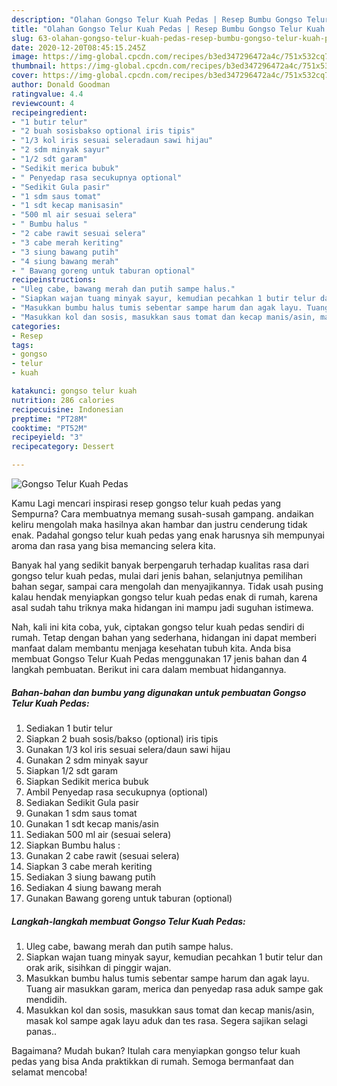 ```yaml
---
description: "Olahan Gongso Telur Kuah Pedas | Resep Bumbu Gongso Telur Kuah Pedas Yang Bisa Manjain Lidah"
title: "Olahan Gongso Telur Kuah Pedas | Resep Bumbu Gongso Telur Kuah Pedas Yang Bisa Manjain Lidah"
slug: 63-olahan-gongso-telur-kuah-pedas-resep-bumbu-gongso-telur-kuah-pedas-yang-bisa-manjain-lidah
date: 2020-12-20T08:45:15.245Z
image: https://img-global.cpcdn.com/recipes/b3ed347296472a4c/751x532cq70/gongso-telur-kuah-pedas-foto-resep-utama.jpg
thumbnail: https://img-global.cpcdn.com/recipes/b3ed347296472a4c/751x532cq70/gongso-telur-kuah-pedas-foto-resep-utama.jpg
cover: https://img-global.cpcdn.com/recipes/b3ed347296472a4c/751x532cq70/gongso-telur-kuah-pedas-foto-resep-utama.jpg
author: Donald Goodman
ratingvalue: 4.4
reviewcount: 4
recipeingredient:
- "1 butir telur"
- "2 buah sosisbakso optional iris tipis"
- "1/3 kol iris sesuai seleradaun sawi hijau"
- "2 sdm minyak sayur"
- "1/2 sdt garam"
- "Sedikit merica bubuk"
- " Penyedap rasa secukupnya optional"
- "Sedikit Gula pasir"
- "1 sdm saus tomat"
- "1 sdt kecap manisasin"
- "500 ml air sesuai selera"
- " Bumbu halus "
- "2 cabe rawit sesuai selera"
- "3 cabe merah keriting"
- "3 siung bawang putih"
- "4 siung bawang merah"
- " Bawang goreng untuk taburan optional"
recipeinstructions:
- "Uleg cabe, bawang merah dan putih sampe halus."
- "Siapkan wajan tuang minyak sayur, kemudian pecahkan 1 butir telur dan orak arik, sisihkan di pinggir wajan."
- "Masukkan bumbu halus tumis sebentar sampe harum dan agak layu. Tuang air masukkan garam, merica dan penyedap rasa aduk sampe gak mendidih."
- "Masukkan kol dan sosis, masukkan saus tomat dan kecap manis/asin, masak kol sampe agak layu aduk dan tes rasa. Segera sajikan selagi panas.."
categories:
- Resep
tags:
- gongso
- telur
- kuah

katakunci: gongso telur kuah 
nutrition: 286 calories
recipecuisine: Indonesian
preptime: "PT28M"
cooktime: "PT52M"
recipeyield: "3"
recipecategory: Dessert

---
```



![Gongso Telur Kuah Pedas](https://img-global.cpcdn.com/recipes/b3ed347296472a4c/751x532cq70/gongso-telur-kuah-pedas-foto-resep-utama.jpg)

Kamu Lagi mencari inspirasi resep gongso telur kuah pedas yang Sempurna? Cara membuatnya memang susah-susah gampang. andaikan keliru mengolah maka hasilnya akan hambar dan justru cenderung tidak enak. Padahal gongso telur kuah pedas yang enak harusnya sih mempunyai aroma dan rasa yang bisa memancing selera kita.

Banyak hal yang sedikit banyak berpengaruh terhadap kualitas rasa dari gongso telur kuah pedas, mulai dari jenis bahan, selanjutnya pemilihan bahan segar, sampai cara mengolah dan menyajikannya. Tidak usah pusing kalau hendak menyiapkan gongso telur kuah pedas enak di rumah, karena asal sudah tahu triknya maka hidangan ini mampu jadi suguhan istimewa.




Nah, kali ini kita coba, yuk, ciptakan gongso telur kuah pedas sendiri di rumah. Tetap dengan bahan yang sederhana, hidangan ini dapat memberi manfaat dalam membantu menjaga kesehatan tubuh kita. Anda bisa membuat Gongso Telur Kuah Pedas menggunakan 17 jenis bahan dan 4 langkah pembuatan. Berikut ini cara dalam membuat hidangannya.

<!--inarticleads1-->

##### Bahan-bahan dan bumbu yang digunakan untuk pembuatan Gongso Telur Kuah Pedas:

1. Sediakan 1 butir telur
1. Siapkan 2 buah sosis/bakso (optional) iris tipis
1. Gunakan 1/3 kol iris sesuai selera/daun sawi hijau
1. Gunakan 2 sdm minyak sayur
1. Siapkan 1/2 sdt garam
1. Siapkan Sedikit merica bubuk
1. Ambil  Penyedap rasa secukupnya (optional)
1. Sediakan Sedikit Gula pasir
1. Gunakan 1 sdm saus tomat
1. Gunakan 1 sdt kecap manis/asin
1. Sediakan 500 ml air (sesuai selera)
1. Siapkan  Bumbu halus :
1. Gunakan 2 cabe rawit (sesuai selera)
1. Siapkan 3 cabe merah keriting
1. Sediakan 3 siung bawang putih
1. Sediakan 4 siung bawang merah
1. Gunakan  Bawang goreng untuk taburan (optional)




<!--inarticleads2-->

##### Langkah-langkah membuat Gongso Telur Kuah Pedas:

1. Uleg cabe, bawang merah dan putih sampe halus.
1. Siapkan wajan tuang minyak sayur, kemudian pecahkan 1 butir telur dan orak arik, sisihkan di pinggir wajan.
1. Masukkan bumbu halus tumis sebentar sampe harum dan agak layu. Tuang air masukkan garam, merica dan penyedap rasa aduk sampe gak mendidih.
1. Masukkan kol dan sosis, masukkan saus tomat dan kecap manis/asin, masak kol sampe agak layu aduk dan tes rasa. Segera sajikan selagi panas..




Bagaimana? Mudah bukan? Itulah cara menyiapkan gongso telur kuah pedas yang bisa Anda praktikkan di rumah. Semoga bermanfaat dan selamat mencoba!

